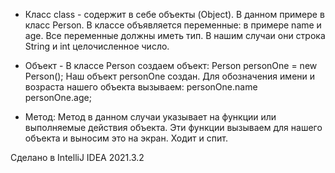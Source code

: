 * Класс class - содержит в себе объекты (Object). В данном примере в класс Person. 
В классе объявляется переменные: в примере name и age.
Все переменные должны иметь тип. В нашим случаи они строка String и int целочисленное число.

* Объект - В классе Person создаем объект: Person personOne = new Person(); 
Наш объект personOne создан. 
Для обозначения имени и возраста нашего объекта вызываем: personOne.name personOne.age; 

* Метод: 
Метод в данном случаи указывает на функции или выполняемые действия объекта. 
Эти функции вызываем для нашего объекта и выносим это на экран. 
Ходит и спит. 

Сделано в IntelliJ IDEA 2021.3.2
